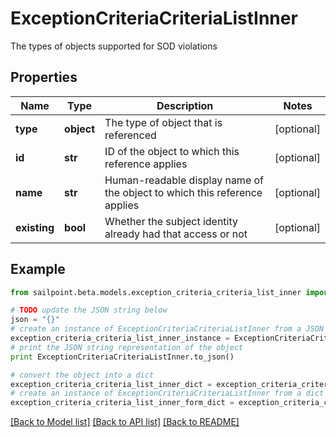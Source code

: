# ExceptionCriteriaCriteriaListInner

The types of objects supported for SOD violations

## Properties
Name | Type | Description | Notes
------------ | ------------- | ------------- | -------------
**type** | **object** | The type of object that is referenced | [optional] 
**id** | **str** | ID of the object to which this reference applies | [optional] 
**name** | **str** | Human-readable display name of the object to which this reference applies | [optional] 
**existing** | **bool** | Whether the subject identity already had that access or not | [optional] 

## Example

```python
from sailpoint.beta.models.exception_criteria_criteria_list_inner import ExceptionCriteriaCriteriaListInner

# TODO update the JSON string below
json = "{}"
# create an instance of ExceptionCriteriaCriteriaListInner from a JSON string
exception_criteria_criteria_list_inner_instance = ExceptionCriteriaCriteriaListInner.from_json(json)
# print the JSON string representation of the object
print ExceptionCriteriaCriteriaListInner.to_json()

# convert the object into a dict
exception_criteria_criteria_list_inner_dict = exception_criteria_criteria_list_inner_instance.to_dict()
# create an instance of ExceptionCriteriaCriteriaListInner from a dict
exception_criteria_criteria_list_inner_form_dict = exception_criteria_criteria_list_inner.from_dict(exception_criteria_criteria_list_inner_dict)
```
[[Back to Model list]](../README.md#documentation-for-models) [[Back to API list]](../README.md#documentation-for-api-endpoints) [[Back to README]](../README.md)


